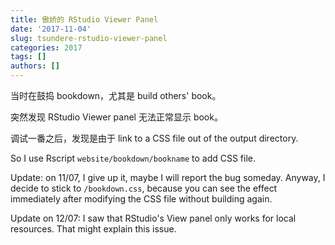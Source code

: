 ```yaml
---
title: 傲娇的 RStudio Viewer Panel
date: '2017-11-04'
slug: tsundere-rstudio-viewer-panel
categories: 2017
tags: []
authors: []
---
```




当时在鼓捣 bookdown，尤其是 build others' book。

突然发现 RStudio Viewer panel 无法正常显示 book。

调试一番之后，发现是由于 link to a CSS file out of the output directory.

So I use Rscript `website/bookdown/bookname` to add CSS file.

Update: on 11/07, I give up it, maybe I will report the bug someday. Anyway, I decide to stick to `/bookdown.css`, because you can see the effect immediately after modifying the CSS file without building again.

Update on 12/07: I saw that RStudio's View panel only works for local resources. That might explain this issue.
